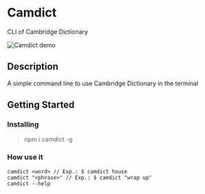 # Camdict

CLI of Cambridge Dictionary

![Camdict demo](https://i.imgur.com/WTkqGIf.gif)

## Description

A simple command line to use Cambridge Dictionary in the terminal

## Getting Started

### Installing

> npm i camdict -g

### How use it

```
camdict <word> // Exp.: $ camdict house
camdict "<phrase>" // Exp.: $ camdict "wrap up"
camdict --help
```
